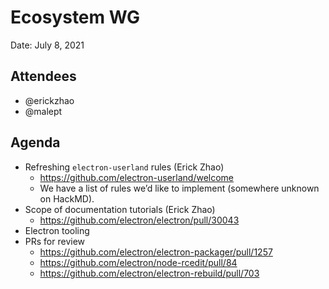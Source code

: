 # Ecosystem WG
Date: July 8, 2021

## Attendees

* @erickzhao
* @malept

## Agenda

* Refreshing `electron-userland` rules (Erick Zhao)
  * https://github.com/electron-userland/welcome
  * We have a list of rules we’d like to implement (somewhere unknown on HackMD).
* Scope of documentation tutorials (Erick Zhao)
  * https://github.com/electron/electron/pull/30043
* Electron tooling
* PRs for review
  * https://github.com/electron/electron-packager/pull/1257
  * https://github.com/electron/node-rcedit/pull/84
  * https://github.com/electron/electron-rebuild/pull/703
